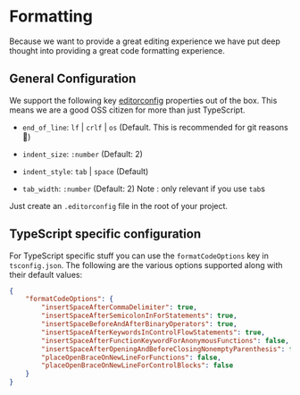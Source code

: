 # Formatting
Because we want to provide a great editing experience we have put deep thought into providing a great code formatting experience.

## General Configuration
We support the following key [editorconfig][editorconfig] properties out of the box. This means we are a good OSS citizen for more than just TypeScript.

* `end_of_line`: `lf` | `crlf` | `os` (Default. This is recommended for git reasons 🌹)
* `indent_size`: `:number` (Default: 2)
* `indent_style`: `tab` | `space` (Default)

* `tab_width`: `:number` (Default: 2) Note : only relevant if you use `tab`s

Just create an `.editorconfig` file in the root of your project.

## TypeScript specific configuration
For TypeScript specific stuff you can use the `formatCodeOptions` key in `tsconfig.json`. The following are the various options supported along with their default values:

```json
{
    "formatCodeOptions": {
        "insertSpaceAfterCommaDelimiter": true,
        "insertSpaceAfterSemicolonInForStatements": true,
        "insertSpaceBeforeAndAfterBinaryOperators": true,
        "insertSpaceAfterKeywordsInControlFlowStatements": true,
        "insertSpaceAfterFunctionKeywordForAnonymousFunctions": false,
        "insertSpaceAfterOpeningAndBeforeClosingNonemptyParenthesis": false,
        "placeOpenBraceOnNewLineForFunctions": false,
        "placeOpenBraceOnNewLineForControlBlocks": false
    }
}
```

[editorconfig]:http://editorconfig.org/

[NotReallyUsed]: the-following-is-not-really-used-but-I-wanted-to-keep-these-links
[editorOptions]: https://github.com/alm-tools/alm/blob/master/src/server/disk/editorOptions.ts

